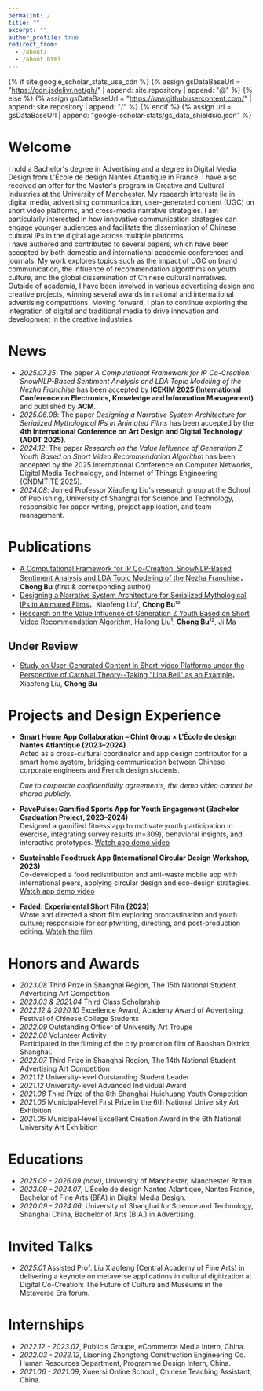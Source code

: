 ```yaml
---
permalink: /
title: ""
excerpt: ""
author_profile: true
redirect_from: 
  - /about/
  - /about.html
---
```


{% if site.google_scholar_stats_use_cdn %}
{% assign gsDataBaseUrl = "https://cdn.jsdelivr.net/gh/" | append: site.repository | append: "@" %}
{% else %}
{% assign gsDataBaseUrl = "https://raw.githubusercontent.com/" | append: site.repository | append: "/" %}
{% endif %}
{% assign url = gsDataBaseUrl | append: "google-scholar-stats/gs_data_shieldsio.json" %}

<span id="about-me" class="anchor"></span>
#  Welcome
I hold a Bachelor's degree in Advertising and a degree in Digital Media Design from L'École de design Nantes Atlantique in France. I have also received an offer for the Master's program in Creative and Cultural Industries at the University of Manchester. My research interests lie in digital media, advertising communication, user-generated content (UGC) on short video platforms, and cross-media narrative strategies. I am particularly interested in how innovative communication strategies can engage younger audiences and facilitate the dissemination of Chinese cultural IPs in the digital age across multiple platforms.  
I have authored and contributed to several papers, which have been accepted by both domestic and international academic conferences and journals. My work explores topics such as the impact of UGC on brand communication, the influence of recommendation algorithms on youth culture, and the global dissemination of Chinese cultural narratives.  
Outside of academia, I have been involved in various advertising design and creative projects, winning several awards in national and international advertising competitions. Moving forward, I plan to continue exploring the integration of digital and traditional media to drive innovation and development in the creative industries.

<span id="news" class="anchor"></span>
#  News
- *2025.07.25*: The paper *A Computational Framework for IP Co-Creation: SnowNLP-Based Sentiment Analysis and LDA Topic Modeling of the Nezha Franchise* has been accepted by **ICEKIM 2025 (International Conference on Electronics, Knowledge and Information Management)** and published by **ACM**.
- *2025.06.08*: The paper *Designing a Narrative System Architecture for Serialized Mythological IPs in Animated Films* has been accepted by the **4th International Conference on Art Design and Digital Technology (ADDT 2025)**.
- *2024.12*: The paper *Research on the Value Influence of Generation Z Youth Based on Short Video Recommendation Algorithm* has been accepted by the 2025 International Conference on Computer Networks, Digital Media Technology, and Internet of Things Engineering (CNDMTITE 2025). 
- *2024.08*: Joined Professor Xiaofeng Liu's research group at the School of Publishing, University of Shanghai for Science and Technology, responsible for paper writing, project application, and team management.

<span id="publications" class="anchor"></span>
#  Publications 
- [A Computational Framework for IP Co-Creation: SnowNLP-Based Sentiment Analysis and LDA Topic Modeling of the Nezha Franchise](https://file.notion.so/f/f/dc472f14-ee5f-4318-b31e-a0dabfad82db/b72d8f77-6da9-4de5-aeb6-9dba1ac8214a/A_Computational_Framework_for_IP_Co-Creation.pdf?table=block&id=2540b4eb-7c5c-806d-80e6-ed4a6bc531c6&spaceId=dc472f14-ee5f-4318-b31e-a0dabfad82db&expirationTimestamp=1755612000000&signature=oHVl9UNjqRFfn92ThQmsPvhRPcpeaG26deSusfjLKA0&downloadName=A+Computational+Framework+for+IP+Co-Creation.pdf)，**Chong Bu** (first & corresponding author)  
- [Designing a Narrative System Architecture for Serialized Mythological IPs in Animated Films](https://file.notion.so/f/f/dc472f14-ee5f-4318-b31e-a0dabfad82db/daf01dc8-eae3-4cff-a44e-a94832cfefd1/Designing_a_Narrative_System_Architecture_for_Serialized_Mythological_IPs_in_Animated_Films.pdf?table=block&id=2540b4eb-7c5c-8005-9745-e0974ef36322&spaceId=dc472f14-ee5f-4318-b31e-a0dabfad82db&expirationTimestamp=1755612000000&signature=rlH6rMCn5I0EdhQywK3KrgtITlY72uiRkOoEjynXwjE&downloadName=Designing+a+Narrative+System+Architecture+for+Serialized+Mythological+IPs+in+Animated+Films.pdf)，Xiaofeng Liu¹, **Chong Bu**¹²  
- [Research on the Value Influence of Generation Z Youth Based on Short Video Recommendation Algorithm](https://file.notion.so/f/f/dc472f14-ee5f-4318-b31e-a0dabfad82db/9d491f30-c11a-4b98-825f-8f587674886f/Research_on_the_Value_Influence_of_Generation_Z_Youth_Based_on_Short_Video_Recommendation_Algorithm.pdf?table=block&id=2540b4eb-7c5c-8028-a6e5-e264b6aa4b0d&spaceId=dc472f14-ee5f-4318-b31e-a0dabfad82db&expirationTimestamp=1755612000000&signature=jqtPDWgyn1g3B6ZMoVfXsYW4y7oWeDBhXtNvlYjMxvM&downloadName=Research+on+the+Value+Influence+of+Generation+Z+Youth+Based+on+Short+Video+Recommendation+Algorithm.pdf), Hailong Liu¹, **Chong Bu**¹², Ji Ma

## Under Review
- [Study on User-Generated Content in Short-video Platforms under the Perspective of Carnival
Theory--Taking "Lina Bell" as an Example](https://file.notion.so/f/f/dc472f14-ee5f-4318-b31e-a0dabfad82db/e479ac46-50a4-416e-93cc-eb3aa4db481f/Study_on_User-Generated_Content_in_Short-video_Platforms_under_the_Perspective_of_Carnival_Theory--Taking_Lina_Bell_as_an_Example.pdf?table=block&id=2540b4eb-7c5c-80a7-9439-df6c17525dd9&spaceId=dc472f14-ee5f-4318-b31e-a0dabfad82db&expirationTimestamp=1755612000000&signature=OlhXqFhZSeDellg6l5KuTWFG5n4xnR_wXv5Ue-xzP-g&downloadName=Study+on+User-Generated+Content+in+Short-video+Platforms+under+the+Perspective+of+Carnival+Theory--Taking+%22Lina+Bell%22+as+an+Example.pdf)，Xiaofeng Liu, **Chong Bu**
  

<span id="projects-and-design-experience" class="anchor"></span>
#  Projects and Design Experience
- **Smart Home App Collaboration – Chint Group × L’École de design Nantes Atlantique (2023–2024)**  
  Acted as a cross-cultural coordinator and app design contributor for a smart home system, bridging communication between Chinese corporate engineers and French design students.
  
  *Due to corporate confidentiality agreements, the demo video cannot be shared publicly.*
- **PavePulse: Gamified Sports App for Youth Engagement (Bachelor Graduation Project, 2023–2024)**  
  Designed a gamified fitness app to motivate youth participation in exercise, integrating survey results (n=309), behavioral insights, and interactive prototypes.
  [Watch app demo video](https://youtu.be/OHPqHfAkm0U)
- **Sustainable Foodtruck App (International Circular Design Workshop, 2023)**  
  Co-developed a food redistribution and anti-waste mobile app with international peers, applying circular design and eco-design strategies.
  [Watch app demo video](https://youtu.be/Qzg2DdRkaS0)
- **Faded: Experimental Short Film (2023)**  
  Wrote and directed a short film exploring procrastination and youth culture; responsible for scriptwriting, directing, and post-production editing.
  [Watch the film](https://youtu.be/7ky0UBGutU0)

<span id="honors-and-awards" class="anchor"></span>
#  Honors and Awards
- *2023.08* Third Prize in Shanghai Region, The 15th National Student Advertising Art Competition  
- *2023.03 & 2021.04* Third Class Scholarship  
- *2022.12 & 2020.10* Excellence Award, Academy Award of Advertising Festival of Chinese College Students  
- *2022.09* Outstanding Officer of University Art Troupe  
- *2022.08* Volunteer Activity  
  Participated in the filming of the city promotion film of Baoshan District, Shanghai.  
- *2022.07* Third Prize in Shanghai Region, The 14th National Student Advertising Art Competition  
- *2021.12* University-level Outstanding Student Leader  
- *2021.12* University-level Advanced Individual Award  
- *2021.08* Third Prize of the 6th Shanghai Huichuang Youth Competition  
- *2021.05* Municipal-level First Prize in the 6th National University Art Exhibition  
- *2021.05* Municipal-level Excellent Creation Award in the 6th National University Art Exhibition  

<span id="educations" class="anchor"></span>
#  Educations
- *2025.09 - 2026.09 (now)*, University of Manchester, Manchester Britain.  
- *2023.09 - 2024.07*, L'École de design Nantes Atlantique, Nantes France, Bachelor of Fine Arts (BFA) in Digital Media Design.  
- *2020.09 - 2024.06*, University of Shanghai for Science and Technology, Shanghai China, Bachelor of Arts (B.A.) in Advertising. 

<span id="invited-talks" class="anchor"></span>
#  Invited Talks
- *2025.01* Assisted Prof. Liu Xiaofeng (Central Academy of Fine Arts) in delivering a keynote on metaverse applications in cultural digitization at Digital Co-Creation: The Future of Culture and Museums in the Metaverse Era forum.

<span id="internships" class="anchor"></span>
#  Internships
- *2022.12 - 2023.02*, Publicis Groupe, eCommerce Media Intern, China.  
- *2022.03 - 2022.12*, Liaoning Zhongtong Construction Engineering Co. Human Resources Department, Programme Design Intern, China.  
- *2021.06 - 2021.09*, Xueersi Online School , Chinese Teaching Assistant, China.
